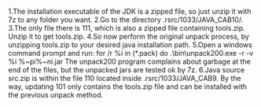 > 
1.The installation executable of the JDK is a zipped file, so just unzip it with 7z to any folder you want.
2.Go to the directory .rsrc/1033/JAVA_CAB10/.
3.The only file there is 111, which is also a zipped file containing tools.zip. Unzip it to get tools.zip.
4.So now perform the original unpack process, by unzipping tools.zip to your desired java installation path.
5.Open a windows command prompt and run: for /r %i in (*.pack) do .\bin\unpack200.exe -r -v %i %~pi%~ni.jar
The unpack200 program complains about garbage at the end of the files, but the unpacked jars are tested ok by 7z.
6.Java source src.zip is within the file 110 located inside .rsrc/1033/JAVA_CAB9.
By the way, updating 101 only contains the tools.zip file and can be installed with the previous unpack method.
